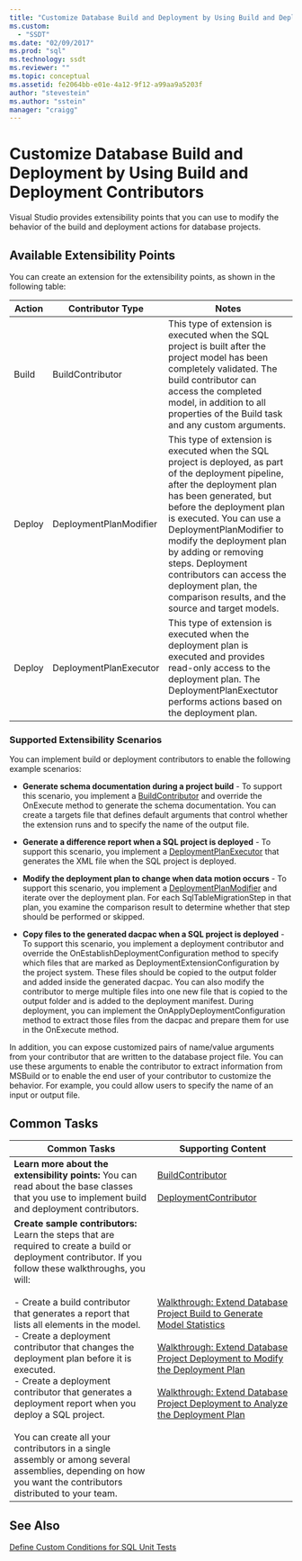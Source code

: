 ```yaml
---
title: "Customize Database Build and Deployment by Using Build and Deployment Contributors | Microsoft Docs"
ms.custom: 
  - "SSDT"
ms.date: "02/09/2017"
ms.prod: "sql"
ms.technology: ssdt
ms.reviewer: ""
ms.topic: conceptual
ms.assetid: fe2064bb-e01e-4a12-9f12-a99aa9a5203f
author: "stevestein"
ms.author: "sstein"
manager: "craigg"
---
```

# Customize Database Build and Deployment by Using Build and Deployment Contributors
Visual Studio provides extensibility points that you can use to modify the behavior of the build and deployment actions for database projects.  
  
## Available Extensibility Points  
You can create an extension for the extensibility points, as shown in the following table:  
  
|**Action**|**Contributor Type**|**Notes**|  
|--------------|------------------------|-------------|  
|Build|BuildContributor|This type of extension is executed when the SQL project is built after the project model has been completely validated. The build contributor can access the completed model, in addition to all properties of the Build task and any custom arguments.|  
|Deploy|DeploymentPlanModifier|This type of extension is executed when the SQL project is deployed, as part of the deployment pipeline, after the deployment plan has been generated, but before the deployment plan is executed. You can use a DeploymentPlanModifier to modify the deployment plan by adding or removing steps. Deployment contributors can access the deployment plan, the comparison results, and the source and target models.|  
|Deploy|DeploymentPlanExecutor|This type of extension is executed when the deployment plan is executed and provides read-only access to the deployment plan. The DeploymentPlanExectutor performs actions based on the deployment plan.|  
  
### Supported Extensibility Scenarios  
You can implement build or deployment contributors to enable the following example scenarios:  
  
-   **Generate schema documentation during a project build** - To support this scenario, you implement a [BuildContributor](https://msdn.microsoft.com/library/microsoft.sqlserver.dac.deployment.buildcontributor.aspx) and override the OnExecute method to generate the schema documentation. You can create a targets file that defines default arguments that control whether the extension runs and to specify the name of the output file.  
  
-   **Generate a difference report when a SQL project is deployed** - To support this scenario, you implement a [DeploymentPlanExecutor](https://msdn.microsoft.com/library/microsoft.sqlserver.dac.deployment.deploymentplanexecutor.aspx) that generates the XML file when the SQL project is deployed.  
  
-   **Modify the deployment plan to change when data motion occurs** - To support this scenario, you implement a [DeploymentPlanModifier](https://msdn.microsoft.com/library/microsoft.sqlserver.dac.deployment.deploymentplanmodifier.aspx) and iterate over the deployment plan. For each SqlTableMigrationStep in that plan, you examine the comparison result to determine whether that step should be performed or skipped.  
  
-   **Copy files to the generated dacpac when a SQL project is deployed** - To support this scenario, you implement a deployment contributor and override the OnEstablishDeploymentConfiguration method to specify which files that are marked as DeploymentExtensionConfiguration by the project system. These files should be copied to the output folder and added inside the generated dacpac. You can also modify the contributor to merge multiple files into one new file that is copied to the output folder and is added to the deployment manifest. During deployment, you can implement the OnApplyDeploymentConfiguration method to extract those files from the dacpac and prepare them for use in the OnExecute method.  
  
In addition, you can expose customized pairs of name/value arguments from your contributor that are written to the database project file. You can use these arguments to enable the contributor to extract information from MSBuild or to enable the end user of your contributor to customize the behavior. For example, you could allow users to specify the name of an input or output file.  
  
## Common Tasks  
  
|**Common Tasks**|**Supporting Content**|  
|--------------------|--------------------------|  
|**Learn more about the extensibility points:** You can read about the base classes that you use to implement build and deployment contributors.|[BuildContributor](https://msdn.microsoft.com/library/microsoft.sqlserver.dac.deployment.buildcontributor.aspx)<br /><br />[DeploymentContributor](https://msdn.microsoft.com/library/microsoft.sqlserver.dac.deployment.deploymentcontributor.aspx)|  
|**Create sample contributors:** Learn the steps that are required to create a build or deployment contributor. If you follow these walkthroughs, you will:<br /><br />-   Create a build contributor that generates a report that lists all elements in the model.<br />-   Create a deployment contributor that changes the deployment plan before it is executed.<br />-   Create a deployment contributor that generates a deployment report when you deploy a SQL project.<br /><br />You can create all your contributors in a single assembly or among several assemblies, depending on how you want the contributors distributed to your team.|[Walkthrough: Extend Database Project Build to Generate Model Statistics](../ssdt/walkthrough-extend-database-project-build-to-generate-model-statistics.md)<br /><br />[Walkthrough: Extend Database Project Deployment to Modify the Deployment Plan](../ssdt/walkthrough-extend-database-project-deployment-to-modify-the-deployment-plan.md)<br /><br />[Walkthrough: Extend Database Project Deployment to Analyze the Deployment Plan](../ssdt/walkthrough-extend-database-project-deployment-to-analyze-the-deployment-plan.md)|  
  
## See Also  
[Define Custom Conditions for SQL Unit Tests](https://msdn.microsoft.com/library/jj860449(v=vs.103).aspx)  
  
